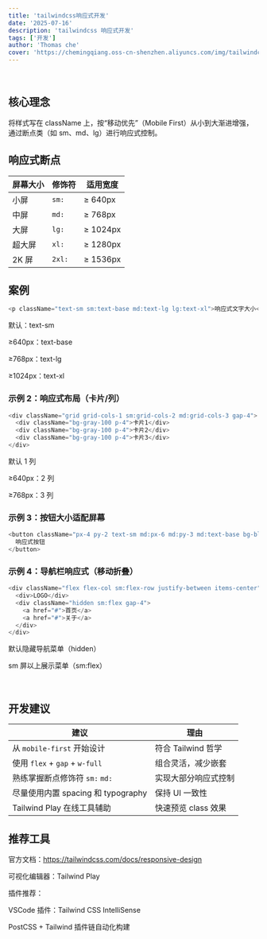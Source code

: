 ```yaml
---
title: 'tailwindcss响应式开发'
date: '2025-07-16'
description: 'tailwindcss 响应式开发'
tags: ['开发']
author: 'Thomas che'
cover: 'https://chemingqiang.oss-cn-shenzhen.aliyuncs.com/img/tailwindcss.webp'
---
```


</br>

## 核心理念

将样式写在 className 上，按“移动优先”（Mobile First）从小到大渐进增强，通过断点类（如 sm、md、lg）进行响应式控制。

## 响应式断点

| 屏幕大小 | 修饰符 | 适用宽度 |
| -------- | ------ | -------- |
| 小屏     | `sm:`  | ≥ 640px  |
| 中屏     | `md:`  | ≥ 768px  |
| 大屏     | `lg:`  | ≥ 1024px |
| 超大屏   | `xl:`  | ≥ 1280px |
| 2K 屏    | `2xl:` | ≥ 1536px |

## 案例

```js
<p className="text-sm sm:text-base md:text-lg lg:text-xl">响应式文字大小</p>
```

默认：text-sm

≥640px：text-base

≥768px：text-lg

≥1024px：text-xl

### 示例 2：响应式布局（卡片/列）

```js
<div className="grid grid-cols-1 sm:grid-cols-2 md:grid-cols-3 gap-4">
  <div className="bg-gray-100 p-4">卡片1</div>
  <div className="bg-gray-100 p-4">卡片2</div>
  <div className="bg-gray-100 p-4">卡片3</div>
</div>
```

默认 1 列

≥640px：2 列

≥768px：3 列

### 示例 3：按钮大小适配屏幕

```js
<button className="px-4 py-2 text-sm md:px-6 md:py-3 md:text-base bg-blue-500 text-white rounded">
  响应式按钮
</button>
```

### 示例 4：导航栏响应式（移动折叠）

```js
<div className="flex flex-col sm:flex-row justify-between items-center">
  <div>LOGO</div>
  <div className="hidden sm:flex gap-4">
    <a href="#">首页</a>
    <a href="#">关于</a>
  </div>
</div>
```

默认隐藏导航菜单（hidden）

sm 屏以上展示菜单（sm:flex）

</br>

## 开发建议

| 建议                               | 理由                 |
| ---------------------------------- | -------------------- |
| 从 `mobile-first` 开始设计         | 符合 Tailwind 哲学   |
| 使用 `flex` + `gap` + `w-full`     | 组合灵活，减少嵌套   |
| 熟练掌握断点修饰符 `sm:` `md:`     | 实现大部分响应式控制 |
| 尽量使用内置 spacing 和 typography | 保持 UI 一致性       |
| Tailwind Play 在线工具辅助         | 快速预览 class 效果  |

## 推荐工具

官方文档：https://tailwindcss.com/docs/responsive-design

可视化编辑器：Tailwind Play

插件推荐：

VSCode 插件：Tailwind CSS IntelliSense

PostCSS + Tailwind 插件链自动化构建
